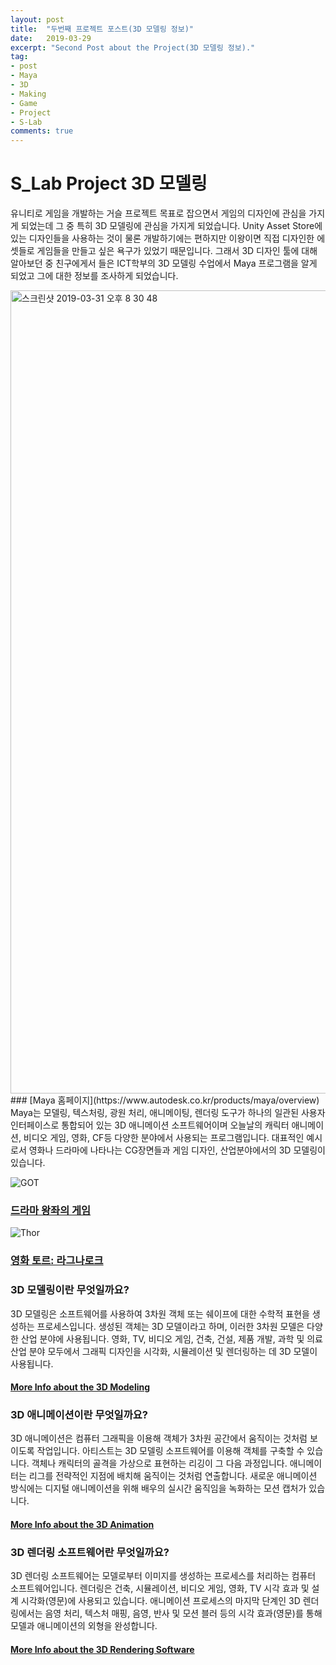 ```yaml
---
layout: post
title:  "두번째 프로젝트 포스트(3D 모델링 정보)"
date:   2019-03-29
excerpt: "Second Post about the Project(3D 모델링 정보)."
tag: 
- post
- Maya
- 3D
- Making
- Game
- Project
- S-Lab
comments: true
---
```


# S_Lab Project 3D 모델링

유니티로 게임을 개발하는 거슬 프로젝트 목표로 잡으면서 게임의 디자인에 관심을 가지게 되었는데 그 중 특히 3D 모델링에 관심을 가지게 되었습니다.
Unity Asset Store에 있는 디자인들을 사용하는 것이 물론 개발하기에는 편하지만 이왕이면 직접 디자인한 에셋들로 게임들을 만들고 싶은 욕구가 있었기 때문입니다.
그래서 3D 디자인 툴에 대해 알아보던 중 친구에게서 들은 ICT학부의 3D 모델링 수업에서 Maya 프로그램을 알게 되었고 그에 대한 정보를 조사하게 되었습니다.

<img width="1285" alt="스크린샷 2019-03-31 오후 8 30 48" src="https://user-images.githubusercontent.com/39361933/55288543-04d98280-53f4-11e9-9a48-2713b46859c1.png">
### [Maya 홈페이지](https://www.autodesk.co.kr/products/maya/overview)
Maya는 모델링, 텍스처링, 광원 처리, 애니메이팅, 렌더링 도구가 하나의 일관된 사용자 인터페이스로 통합되어 있는 3D 애니메이션 소프트웨어이며 오늘날의 캐릭터 애니메이션, 비디오 게임, 영화, CF등 다양한 분야에서 사용되는 프로그램입니다. 대표적인 예시로서 영화나 드라마에 나타나는 CG장면들과 게임 디자인, 산업분야에서의 3D 모델링이 있습니다.

![GOT](https://user-images.githubusercontent.com/39361933/55288709-7a465280-53f6-11e9-8ba1-b7e45bfe98f1.jpg)
### [드라마 왕좌의 게임](https://area.autodesk.com/life-in-3d/mackevision-on-game-of-thrones-season-7/)


![Thor](https://user-images.githubusercontent.com/39361933/55288821-f8efbf80-53f7-11e9-9c85-72c349353473.jpg)
### [영화 토르: 라그나로크](https://area.autodesk.com/life-in-3d/rising-sun-pictures-on-thor-ragnarok/)



### 3D 모델링이란 무엇일까요?
3D 모델링은 소프트웨어를 사용하여 3차원 객체 또는 쉐이프에 대한 수학적 표현을 생성하는 프로세스입니다. 생성된 객체는 3D 모델이라고 하며, 이러한 3차원 모델은 다양한 산업 분야에 사용됩니다.
영화, TV, 비디오 게임, 건축, 건설, 제품 개발, 과학 및 의료 산업 분야 모두에서 그래픽 디자인을 시각화, 시뮬레이션 및 렌더링하는 데 3D 모델이 사용됩니다.
#### [More Info about the 3D Modeling](https://www.autodesk.co.kr/solutions/3d-modeling-software)



### 3D 애니메이션이란 무엇일까요?
3D 애니메이션은 컴퓨터 그래픽을 이용해 객체가 3차원 공간에서 움직이는 것처럼 보이도록 작업입니다. 아티스트는 3D 모델링 소프트웨어를 이용해 객체를 구축할 수 있습니다. 객체나 캐릭터의 골격을 가상으로 표현하는 리깅이 그 다음 과정입니다. 애니메이터는 리그를 전략적인 지점에 배치해 움직이는 것처럼 연출합니다. 새로운 애니메이션 방식에는 디지털 애니메이션을 위해 배우의 실시간 움직임을 녹화하는 모션 캡처가 있습니다.
#### [More Info about the 3D Animation](https://www.autodesk.co.kr/solutions/3d-animation-software)



### 3D 렌더링 소프트웨어란 무엇일까요?
3D 렌더링 소프트웨어는 모델로부터 이미지를 생성하는 프로세스를 처리하는 컴퓨터 소프트웨어입니다. 렌더링은 건축, 시뮬레이션, 비디오 게임, 영화, TV 시각 효과 및 설계 시각화(영문)에 사용되고 있습니다. 애니메이션 프로세스의 마지막 단계인 3D 렌더링에서는 음영 처리, 텍스처 매핑, 음영, 반사 및 모션 블러 등의 시각 효과(영문)를 통해 모델과 애니메이션의 외형을 완성합니다.
#### [More Info about the 3D Rendering Software](https://www.autodesk.co.kr/solutions/3d-rendering-software)

